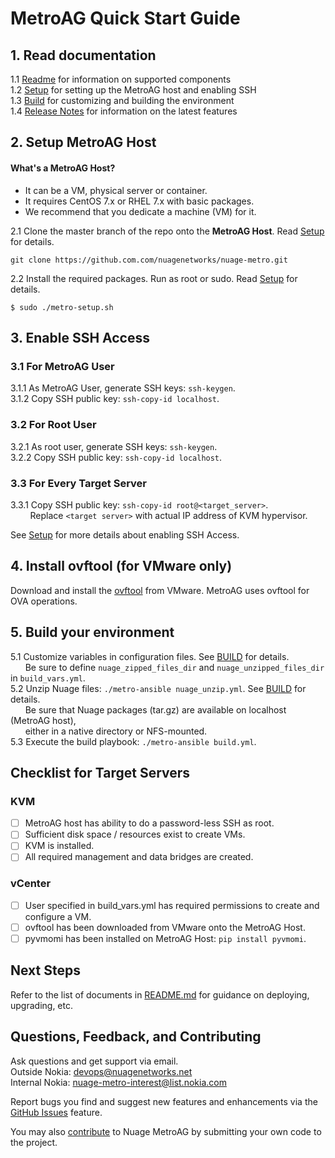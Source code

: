 # MetroAG Quick Start Guide  

## 1. Read documentation
1.1 [Readme](../README.md) for information on supported components  
1.2 [Setup](SETUP.md) for setting up the MetroAG host and enabling SSH  
1.3 [Build](BUILD.md) for customizing and building the environment  
1.4 [Release Notes](RELEASE_NOTES.md) for information on the latest features   

## 2. Setup MetroAG Host
#### What's a MetroAG Host?
* It can be a VM, physical server or container.
* It requires CentOS 7.x or RHEL 7.x with basic packages.
* We recommend that you dedicate a machine (VM) for it.   

2.1 Clone the master branch of the repo onto the **MetroAG Host**. Read [Setup](SETUP.md) for details.  
```
git clone https://github.com.com/nuagenetworks/nuage-metro.git
```
2.2 Install the required packages. Run as root or sudo. Read [Setup](SETUP.md) for details.  
```
$ sudo ./metro-setup.sh  
```

## 3. Enable SSH Access  
### 3.1 For MetroAG User
3.1.1 As MetroAG User, generate SSH keys: `ssh-keygen`.  
3.1.2 Copy SSH public key: `ssh-copy-id localhost`.  
### 3.2 For Root User  
3.2.1 As root user, generate SSH keys: `ssh-keygen`.  
3.2.2 Copy SSH public key: `ssh-copy-id localhost`.  
### 3.3 For Every Target Server  
3.3.1 Copy SSH public key: `ssh-copy-id root@<target_server>`.  
&nbsp;&nbsp;&nbsp;&nbsp;&nbsp;&nbsp;&nbsp;&nbsp;Replace `<target server>` with actual IP address of KVM hypervisor.  

See [Setup](SETUP.md) for more details about enabling SSH Access.   
## 4. Install ovftool (for VMware only)  
Download and install the [ovftool](https://www.vmware.com/support/developer/ovf/) from VMware. MetroAG uses ovftool for OVA operations.

## 5. Build your environment  
5.1 Customize variables in configuration files. See [BUILD](BUILD.md) for details.  
&nbsp;&nbsp;&nbsp;&nbsp;&nbsp;&nbsp;Be sure to define `nuage_zipped_files_dir` and `nuage_unzipped_files_dir` in `build_vars.yml`.  
5.2 Unzip Nuage files: `./metro-ansible nuage_unzip.yml`. See [BUILD](BUILD.md) for details.  
&nbsp;&nbsp;&nbsp;&nbsp;&nbsp;&nbsp;Be sure that Nuage packages (tar.gz) are available on localhost (MetroAG host),  
&nbsp;&nbsp;&nbsp;&nbsp;&nbsp;&nbsp;either in a native directory or NFS-mounted.  
5.3 Execute the build playbook: `./metro-ansible build.yml`.  

## Checklist for Target Servers
### KVM
- [ ] MetroAG host has ability to do a password-less SSH as root.  
- [ ] Sufficient disk space / resources exist to create VMs.  
- [ ] KVM is installed.  
- [ ] All required management and data bridges are created.  
### vCenter  
- [ ] User specified in build_vars.yml has required permissions to create and configure a VM.  
- [ ] ovftool has been downloaded from VMware onto the MetroAG Host.  
- [ ] pyvmomi has been installed on MetroAG Host: `pip install pyvmomi`.

## Next Steps
Refer to the list of documents in [README.md](../README.md) for guidance on deploying, upgrading, etc.

## Questions, Feedback, and Contributing
Ask questions and get support via email.  
  Outside Nokia: [devops@nuagenetworks.net](mailto:deveops@nuagenetworks.net "send email to nuage-metro project")  
  Internal Nokia: [nuage-metro-interest@list.nokia.com](mailto:nuage-metro-interest@list.nokia.com "send email to nuage-metro project")

Report bugs you find and suggest new features and enhancements via the [GitHub Issues](https://github.com/nuagenetworks/nuage-metro/issues "nuage-metro issues") feature.

You may also [contribute](../CONTRIBUTING.md) to Nuage MetroAG by submitting your own code to the project.
